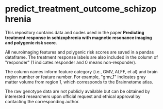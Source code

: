 # predict_treatment_outcome_schizophrenia

This repository contains data and codes used in the paper **Predicting treatment response in schizophrenia with magnetic
resonance imaging and polygenic risk score**.

All neuroimaging features and polygenic risk scores are saved in a pandas dataframe. The treatment response labels are also included in the column of "responder" (1 indicates responder and 0 means non-responder).

The column names inform feature category (i.e., GMV, ALFF, et al) and brain region number or feature number. For example, "gmv_1" indicates gray matter volume from region 1, which corresponds to the Brainnetome atlas.

The raw genotype data are not publicly available but can be obtained by interested researchers upon official request and ethical approval by contacting the corresponding author.
